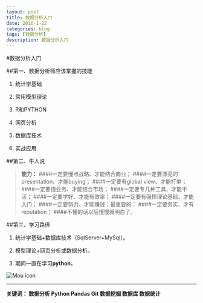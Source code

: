 ```yaml
---
layout: post
title: 数据分析入门
date: 2016-1-22
categories: blog
tags: [数据分析]
description: 数据分析入门
---
```

#数据分析入门

##第一、数据分析师应该掌握的技能

1.	统计学基础

2.	常用模型理论

3.	R和PYTHON

4.	网页分析

5.	数据库技术

6.	实战应用

##第二、牛人说

>**能力：**
####一定要懂点战略、才能结合商业；
####一定要漂亮的presentation、才能buying；
####一定要有global view、才能打单；
####一定要懂业务、才能结合市场；
####一定要专几种工具、才能干活；
####一定要学好、才能有效率；
####一定要有强悍理论基础、才能入门；
####一定要努力、才能赚钱；最重要的： 
####一定要务实、才有reputation；
####不懂的话以后慢慢就明白了。
 
##第三、学习路径
1.	统计学基础+数据库技术（SqlServer+MySql）。

2.	模型理论+网页分析或数据分析。

3.	期间一直在学习**python**。

![Mou icon](http://7xqd4t.com1.z0.glb.clouddn.com/year2016-eagle-data.jpg)
***
**关键词： 数据分析  Python  Pandas  Git  数据挖掘  数据库  数据统计**
